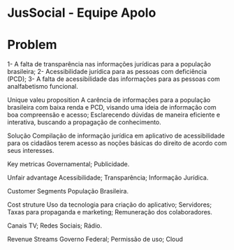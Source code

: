 # JusSocial - Equipe Apolo

# Problem
1- A falta de transparência nas informações jurídicas para a população brasileira;
2-  Acessibilidade jurídica para as pessoas com deficiência (PCD);
3- A falta de acessibilidade das informações para as pessoas com analfabetismo funcional.

Unique valeu proposition
A carência de informações para a população brasileira com baixa renda e PCD, visando uma ideia de informação com boa compreensão e acesso;
Esclarecendo dúvidas de maneira eficiente e interativa, buscando a propagação de conhecimento.

Solução
Compilação de informação jurídica em aplicativo de acessibilidade para os cidadãos terem acesso as noções básicas do direito de acordo com seus interesses.

Key metricas
Governamental;
Publicidade.

Unfair advantage
Acessibilidade;
Transparência;
Informação Jurídica.

Customer Segments
População Brasileira.

Cost struture
Uso da tecnologia para criação do aplicativo; 
Servidores; 
Taxas para propaganda e marketing;
Remuneração dos colaboradores.

Canais
TV;
Redes Sociais;
Rádio.

Revenue Streams
Governo Federal;
Permissão de uso;
Cloud

